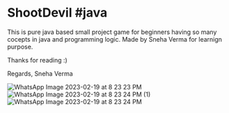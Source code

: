 # ShootDevil #java

This is pure java based small project game for beginners having so many cocepts in java and programming logic.
Made by Sneha Verma for learnign purpose.

Thanks for reading :)

Regards,
Sneha Verma


![WhatsApp Image 2023-02-19 at 8 23 23 PM](https://user-images.githubusercontent.com/67505355/219956113-be95a48e-e669-4c65-bd43-74ddf972e3e5.jpeg)
![WhatsApp Image 2023-02-19 at 8 23 24 PM (1)](https://user-images.githubusercontent.com/67505355/219956117-7d83a05a-ad63-4ee8-9179-b97a01692fdc.jpeg)
![WhatsApp Image 2023-02-19 at 8 23 24 PM](https://user-images.githubusercontent.com/67505355/219956119-6eef6184-8022-4282-ac70-d910e14a6a4a.jpeg)
